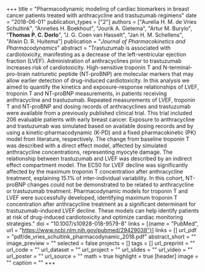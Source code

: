 +++
title = "Pharmacodynamic modeling of cardiac biomarkers in breast cancer patients treated with anthracycline and trastuzumab regimens"
date = "2018-06-01"
publication_types = ["2"]
authors = ["Aurelia H. M. de Vries Schultink", "Annelies H. Boekhout", "Jourik A. Gietema", "Artur M. Burylo", "**Thomas P. C. Dorlo**", "J. G. Coen van Hasselt", "Jan H. M. Schellens", "Alwin D. R. Huitema"]
publication = "_Journal of Pharmacokinetics and Pharmacodynamics_"
abstract = "Trastuzumab is associated with cardiotoxicity, manifesting as a decrease of the left-ventricular ejection fraction (LVEF). Administration of anthracyclines prior to trastuzumab increases risk of cardiotoxicity. High-sensitive troponin T and N-terminal-pro-brain natriuretic peptide (NT-proBNP) are molecular markers that may allow earlier detection of drug-induced cardiotoxicity. In this analysis we aimed to quantify the kinetics and exposure-response relationships of LVEF, troponin T and NT-proBNP measurements, in patients receiving anthracycline and trastuzumab. Repeated measurements of LVEF, troponin T and NT-proBNP and dosing records of anthracyclines and trastuzumab were available from a previously published clinical trial. This trial included 206 evaluable patients with early breast cancer. Exposure to anthracycline and trastuzumab was simulated based on available dosing records and by using a kinetic-pharmacodynamic (K-PD) and a fixed pharmacokinetic (PK) model from literature, respectively. The change from baseline troponin T was described with a direct effect model, affected by simulated anthracycline concentrations, representing myocyte damage. The relationship between trastuzumab and LVEF was described by an indirect effect compartment model. The EC50 for LVEF decline was significantly affected by the maximum troponin T concentration after anthracycline treatment, explaining 15.1% of inter-individual variability. In this cohort, NT-proBNP changes could not be demonstrated to be related to anthracycline or trastuzumab treatment. Pharmacodynamic models for troponin T and LVEF were successfully developed, identifying maximum troponin T concentration after anthracycline treatment as a significant determinant for trastuzumab-induced LVEF decline. These models can help identify patients at risk of drug-induced cardiotoxicity and optimize cardiac monitoring strategies."
doi = "10.1007/s10928-018-9579-8"
links = [{name = "PubMed", url = "https://www.ncbi.nlm.nih.gov/pubmed/29429038"}]
links = []
url_pdf = "pdf/de_vries_schultink_pharmacodynamic_2018.pdf"
abstract_short = ""
image_preview = ""
selected = false
projects = []
tags = []
url_preprint = ""
url_code = ""
url_dataset = ""
url_project = ""
url_slides = ""
url_video = ""
url_poster = ""
url_source = ""
math = true
highlight = true
[header]
image = ""
caption = ""
+++
